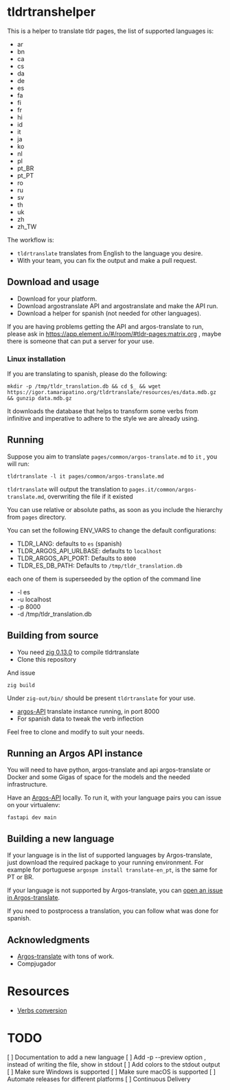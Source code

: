 # tldrtranshelper

This is a helper to translate tldr pages, the list of supported languages is:

* ar  
* bn  
* ca  
* cs  
* da  
* de  
* es  
* fa  
* fi  
* fr  
* hi  
* id  
* it  
* ja  
* ko  
* nl  
* pl  
* pt_BR  
* pt_PT  
* ro  
* ru  
* sv  
* th  
* uk  
* zh  
* zh_TW

The workflow is:
 * `tldrtranslate` translates from English to the language you desire.
 * With your team, you can fix the output and make a pull request.

## Download and usage

 * Download for your platform.
 * Download argostranslate API and argostranslate and make the API run.
 * Download a helper for spanish (not needed for other languages).

If you are having problems getting the API and argos-translate to run, please ask 
in https://app.element.io/#/room/#tldr-pages:matrix.org , maybe there is someone
that can put a server for your use.

### Linux installation

If you are translating to spanish, please do the following:
```
mkdir -p /tmp/tldr_translation.db && cd $_ && wget https://igor.tamarapatino.org/tldrtranslate/resources/es/data.mdb.gz && gunzip data.mdb.gz
```

It downloads the database that helps to transform some verbs from infinitive and imperative to adhere to the style we are already using.

## Running

Suppose you aim to translate `pages/common/argos-translate.md` to `it` , you will run:

``` 
tldrtranslate -l it pages/common/argos-translate.md
```

`tldrtranslate` will output the translation to `pages.it/common/argos-translate.md`, overwriting the file if it existed

You can use relative or absolute paths, as soon as you include the hierarchy from `pages` directory.

You can set the following ENV_VARS to change the default configurations:
*  TLDR_LANG: defaults to `es` (spanish) 
*  TLDR_ARGOS_API_URLBASE: defaults to `localhost`
*  TLDR_ARGOS_API_PORT: Defaults to `8000`
*  TLDR_ES_DB_PATH: Defaults to `/tmp/tldr_translation.db`

each one of them is superseeded by the option of the command line

* -l es
* -u localhost
* -p 8000
* -d /tmp/tldr_translation.db

## Building from source

* You need [zig 0.13.0](https://ziglang.org/download/) to compile tldrtranslate
* Clone this repository

And issue

```
zig build
```

Under `zig-out/bin/` should be present `tldrtranslate` for your use.

* [argos-API](https://github.com/Jaro-c/Argos-API) translate instance running, in port 8000
* For spanish data to tweak the verb inflection

Feel free to clone and modify to suit your needs.

## Running an Argos API instance

You will need to have python, argos-translate and api argos-translate or Docker and some Gigas of space for the models and the needed infrastructure.

Have an [Argos-API](https://github.com/Jaro-c/Argos-API) locally. To run it, with your
language pairs you can issue on your virtualenv:

```
fastapi dev main
```

## Building a new language

If your language is in the list of supported languages by Argos-translate, just download the required package to your running environment.  For example for portuguese `argospm install translate-en_pt`, is the same for PT or BR.

If your language is not supported by Argos-translate, you can [open an issue in Argos-translate](https://github.com/argosopentech/argos-translate/discussions/91).

If you need to postprocess a translation, you can follow what was done for spanish.


## Acknowledgments

* [Argos-translate](https://github.com/argosopentech/argos-translate) with tons of work.
* Compjugador

# Resources

* [Verbs conversion](https://igor.tamarapatino.org/tldrtranslate/resources/es/data.mdb.gz)

# TODO

[ ] Documentation to add a new language
[ ] Add -p --preview option , instead of writing the file, show in stdout
[ ] Add colors to the stdout output
[ ] Make sure Windows is supported
[ ] Make sure macOS is supported
[ ] Automate releases for different platforms
[ ] Continuous Delivery
